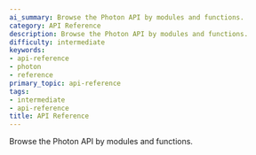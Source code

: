 ```yaml
---
ai_summary: Browse the Photon API by modules and functions.
category: API Reference
description: Browse the Photon API by modules and functions.
difficulty: intermediate
keywords:
- api-reference
- photon
- reference
primary_topic: api-reference
tags:
- intermediate
- api-reference
title: API Reference
---
```

Browse the Photon API by modules and functions.
